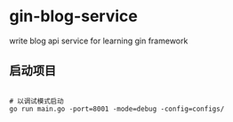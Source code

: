 # gin-blog-service
write blog api service for learning gin framework

## 启动项目

```shell

# 以调试模式启动
go run main.go -port=8001 -mode=debug -config=configs/

```